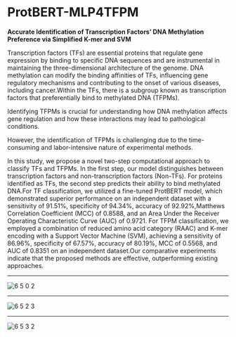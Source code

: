 # ProtBERT-MLP4TFPM
**Accurate Identification of Transcription Factors’ DNA Methylation Preference via Simplified K-mer and SVM**


  Transcription factors (TFs) are essential proteins that regulate gene expression by binding to specific DNA sequences and are instrumental in maintaining the three-dimensional architecture of the genome. DNA methylation can modify the binding affinities of TFs, influencing gene regulatory mechanisms and contributing to the onset of various diseases, including cancer.Within the TFs, there is a subgroup known as transcription factors that preferentially bind to methylated DNA (TFPMs). 
  
  Identifying TFPMs is crucial for understanding how DNA methylation affects gene regulation and how these interactions may lead to pathological conditions.
  
  However, the identification of TFPMs is challenging due to the time-consuming and labor-intensive nature of experimental methods.
  
  In this study, we propose a novel two-step computational approach to classify TFs and TFPMs. In the first step, our model distinguishes between transcription factors and non-transcription factors (Non-TFs). For proteins identified as TFs, the second step predicts their ability to bind methylated DNA.For TF classification, we utilized a fine-tuned ProtBERT model, which demonstrated superior performance on an independent dataset with a sensitivity of 91.51\%, specificity of 94.34\%, accuracy of 92.92\%,Matthews Correlation Coefficient (MCC) of 0.8588, and an Area Under the Receiver Operating Characteristic Curve (AUC) of 0.9721. For TFPM classification, we employed a combination of reduced amino acid category (RAAC) and K-mer encoding with a Support Vector Machine (SVM), achieving a sensitivity of 86.96\%, specificity of 67.57\%, accuracy of 80.19\%, MCC of 0.5568, and AUC of 0.8351 on an independent dataset.Our comparative experiments indicate that the proposed methods are effective, outperforming existing approaches.
  
---
![6 5 0 2](https://github.com/LiZaiyuan0619/RKmer-SVM4TFPM/assets/121675297/c8f083bf-a9e2-4e24-98e9-c8bc295b88c7)

---

![6 5 2 3](https://github.com/LiZaiyuan0619/RKmer-SVM4TFPM/assets/121675297/afaf3d76-64a3-47ef-80d5-456d831c5330)

---

![6 5 3 2](https://github.com/LiZaiyuan0619/RKmer-SVM4TFPM/assets/121675297/66d0cf9f-11ea-4939-a319-855f710ed84b)
